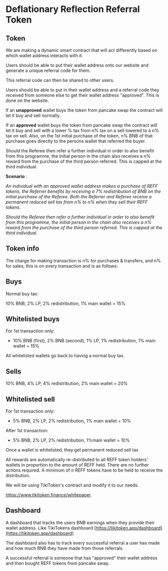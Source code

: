 # Deflationary Reflection Referral Token

## Token

We are making a dynamic smart contract that will act differently based on which wallet address interacts with it.

Users should be able to put their wallet address onto our website and generate a unique referral code for them.

This referral code can then be shared to other users.

Users should be able to put in their wallet address and a referral code they received from someone else to get their wallet address &quot;approved&quot;. This is done on the website.

If an **unapproved** wallet buys the token from pancake swap the contract will let it buy and sell normally.

If an **approved** wallet buys the token from pancake swap the contract will let it buy and sell with a lower % tax from n% tax on a sell lowered to a n% tax on sell. Also, on the 1st initial purchase of the token, n% BNB of that purchase goes directly to the persons wallet that referred the buyer.

Should the Referee then refer a further individual in order to also benefit from this programme, the initial person in the chain also receives a n% reward from the purchase of the third person referred. This is capped at the third individual.

**Scenario** :

_An individual with an approved wallet address makes a purchase of REFF tokens, the Referrer benefits by receiving a 7% redistribution of BNB on the initial purchase of the Referee. Both the Referrer and Referee receive a permanent reduced sell tax from n% to n% when they sell their REFF tokens._

_Should the Referee then refer a further individual in order to also benefit from this programme, the initial person in the chain also receives a n% reward from the purchase of the third person referred. This is capped at the third individual._

## Token info

The charge for making transaction is n% for purchases &amp; transfers, and n% for sales, this is on every transaction and is as follows:

## Buys

Normal buy tax:

10% BNB, 2% LP, 2% redistribution, 1% main wallet = 15%

## Whitelisted buys

For 1st transaction only:

- 10% BNB (first), 2% BNB (second), 1% LP, 1% redistribution, 1% main wallet = 15%

All whitelisted wallets go back to having a normal buy tax.

## Sells

10% BNB, 4% LP, 4% redistribution, 2% main wallet = 20%

## Whitelisted sell

For 1st transaction only:

- 5% BNB, 2% LP, 2% redistribution, 1% main wallet = 10%

After 1st transaction:

- 5% BNB, 2% LP, 2% redistribution, 1%main wallet = 10%

Once a wallet is whitelisted, they get permanent reduced sell tax

All rewards are automatically re-distributed to all REFF token holders&#39; wallets in proportion to the amount of REFF held. There are no further actions required. A minimum of n REFF tokens have to be held to receive the distribution.

We will be using TikiToken&#39;s contract and modify it to our needs.

https://www.tikitoken.finance/whitepaper

## Dashboard

A dashboard that tracks the users BNB earnings when they provide their wallet address. Like TikiTokens dashboard [https://tikitoken.app/dashboard](https://tikitoken.app/dashboard)

The dashboard also has to track every successful referral a user has made and how much BNB they have made from those referrals.

A successful referral is someone that has &quot;approved&quot; their wallet address and then bought REFF tokens from pancake swap.